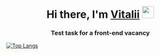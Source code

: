 <h1 align="center">Hi there, I'm <a href="https://t.me/ITalik_gr" target="_blank">Vitalii</a> 
<img src="https://github.com/blackcater/blackcater/raw/main/images/Hi.gif" height="32"/></h1>
<h3 align="center">Test task for a front-end vacancy</h3>

[![Top Langs](https://github-readme-stats.vercel.app/api/top-langs/?username=anuraghazra)](https://github.com/ITalik-gr/Furniture-test-)

<!--START_SECTION:waka-->
<!--END_SECTION:waka-->